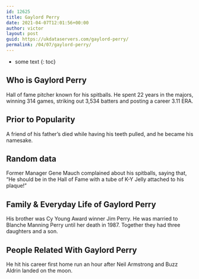 ```yaml
---
id: 12625
title: Gaylord Perry
date: 2021-04-07T12:01:56+00:00
author: victor
layout: post
guid: https://ukdataservers.com/gaylord-perry/
permalink: /04/07/gaylord-perry/
---
```


* some text
{: toc}


## Who is Gaylord Perry



Hall of fame pitcher known for his spitballs. He spent 22 years in the majors, winning 314 games, striking out 3,534 batters and posting a career 3.11 ERA.

                
                
                
## Prior to Popularity



A friend of his father&#8217;s died while having his teeth pulled, and he became his namesake.

                
                
                
## Random data



Former Manager Gene Mauch complained about his spitballs, saying that, &#8220;He should be in the Hall of Fame with a tube of K-Y Jelly attached to his plaque!&#8221;

                
                
                
## Family & Everyday Life of Gaylord Perry



His brother was Cy Young Award winner Jim Perry. He was married to Blanche Manning Perry until her death in 1987. Together they had three daughters and a son.

                
                
                
## People Related With Gaylord Perry



He hit his career first home run an hour after Neil Armstrong and Buzz Aldrin landed on the moon.

                
              
            
          
          
          